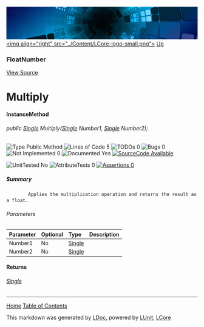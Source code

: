 ![](../Content/LCore-banner-small.png "")
[&lt;img align=&quot;right&quot; src=&quot;../Content/LCore-logo-small.png&quot;&gt;](../../README.md)
[Up](FloatNumber.md)

### FloatNumber
[View Source](../Numbers/FloatNumber.cs)

# Multiply

#### InstanceMethod

###### public [Single](https://msdn.microsoft.com/en-us/library/system.single.aspx) Multiply([Single](https://msdn.microsoft.com/en-us/library/system.single.aspx) Number1, [Single](https://msdn.microsoft.com/en-us/library/system.single.aspx) Number2);

![Type Public Method](http://b.repl.ca/v1/Type-Public%20Method-blue.png "") ![Lines of Code 5](http://b.repl.ca/v1/Lines%20of%20Code-5-blue.png "") ![TODOs 0](http://b.repl.ca/v1/TODOs-0-green.png "") ![Bugs 0](http://b.repl.ca/v1/Bugs-0-green.png "") ![Not Implemented 0](http://b.repl.ca/v1/Not%20Implemented-0-green.png "") ![Documented Yes](http://b.repl.ca/v1/Documented-Yes-brightgreen.png "") [![SourceCode Available](http://b.repl.ca/v1/SourceCode-Available-brightgreen.png "")](../Numbers/FloatNumber.cs#L88)

![UnitTested No](http://b.repl.ca/v1/UnitTested-No-lightgrey.png "") ![AttributeTests 0](http://b.repl.ca/v1/AttributeTests-0-lightgrey.png "") [![Assertions 0](http://b.repl.ca/v1/Assertions-0-lightgrey.png "")](../Numbers/FloatNumber.cs)

##### Summary

            Applies the multiplication operation and returns the result as a float.
            

###### Parameters

Parameter | Optional | Type | Description
:---  | :---  | :---  | :--- 
Number1 | No | [Single](https://msdn.microsoft.com/en-us/library/system.single.aspx) | 
Number2 | No | [Single](https://msdn.microsoft.com/en-us/library/system.single.aspx) | 


#### Returns

###### [Single](https://msdn.microsoft.com/en-us/library/system.single.aspx)



---

[Home](../../README.md) [Table of Contents](../../TableOfContents.md)

This markdown was generated by [LDoc](https://github.com/CodeSingularity/LDoc), powered by [LUnit](https://github.com/CodeSingularity/LUnit), [LCore](https://github.com/CodeSingularity/LCore)
